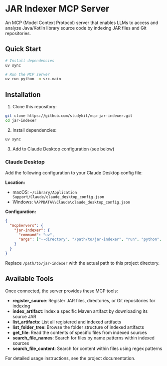 # JAR Indexer MCP Server

An MCP (Model Context Protocol) server that enables LLMs to access and analyze Java/Kotlin library source code by indexing JAR files and Git repositories.

## Quick Start

```bash
# Install dependencies
uv sync

# Run the MCP server
uv run python -m src.main
```

## Installation

1. Clone this repository:
```bash
git clone https://github.com/studykit/mcp-jar-indexer.git
cd jar-indexer
```

2. Install dependencies:
```bash
uv sync
```

3. Add to Claude Desktop configuration (see below)

### Claude Desktop

Add the following configuration to your Claude Desktop config file:

**Location:**
- macOS: `~/Library/Application Support/Claude/claude_desktop_config.json`
- Windows: `%APPDATA%\Claude\claude_desktop_config.json`

**Configuration:**
```json
{
  "mcpServers": {
    "jar-indexer": {
      "command": "uv",
      "args": ["--directory", "/path/to/jar-indexer", "run", "python", "-m", "src.main"]
    }
  }
}
```

Replace `/path/to/jar-indexer` with the actual path to this project directory.


## Available Tools

Once connected, the server provides these MCP tools:

- **register_source**: Register JAR files, directories, or Git repositories for indexing
- **index_artifact**: Index a specific Maven artifact by downloading its source JAR
- **list_artifacts**: List all registered and indexed artifacts
- **list_folder_tree**: Browse the folder structure of indexed artifacts
- **get_file**: Read the contents of specific files from indexed sources
- **search_file_names**: Search for files by name patterns within indexed sources
- **search_file_content**: Search for content within files using regex patterns

For detailed usage instructions, see the project documentation.
